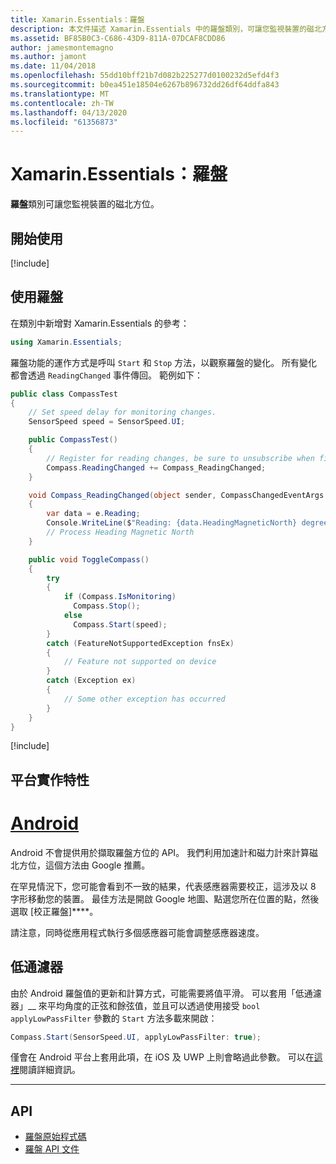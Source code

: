 ```yaml
---
title: Xamarin.Essentials：羅盤
description: 本文件描述 Xamarin.Essentials 中的羅盤類別，可讓您監視裝置的磁北方位。
ms.assetid: BF85B0C3-C686-43D9-811A-07DCAF8CDD86
author: jamesmontemagno
ms.author: jamont
ms.date: 11/04/2018
ms.openlocfilehash: 55dd10bff21b7d082b225277d0100232d5efd4f3
ms.sourcegitcommit: b0ea451e18504e6267b896732dd26df64ddfa843
ms.translationtype: MT
ms.contentlocale: zh-TW
ms.lasthandoff: 04/13/2020
ms.locfileid: "61356873"
---
```

# <a name="xamarinessentials-compass"></a>Xamarin.Essentials：羅盤

**羅盤**類別可讓您監視裝置的磁北方位。

## <a name="get-started"></a>開始使用

[!include[](~/essentials/includes/get-started.md)]

## <a name="using-compass"></a>使用羅盤

在類別中新增對 Xamarin.Essentials 的參考：

```csharp
using Xamarin.Essentials;
```

羅盤功能的運作方式是呼叫 `Start` 和 `Stop` 方法，以觀察羅盤的變化。 所有變化都會透過 `ReadingChanged` 事件傳回。 範例如下：

```csharp
public class CompassTest
{
    // Set speed delay for monitoring changes.
    SensorSpeed speed = SensorSpeed.UI;

    public CompassTest()
    {
        // Register for reading changes, be sure to unsubscribe when finished
        Compass.ReadingChanged += Compass_ReadingChanged;
    }

    void Compass_ReadingChanged(object sender, CompassChangedEventArgs e)
    {
        var data = e.Reading;
        Console.WriteLine($"Reading: {data.HeadingMagneticNorth} degrees");
        // Process Heading Magnetic North
    }

    public void ToggleCompass()
    {
        try
        {
            if (Compass.IsMonitoring)
              Compass.Stop();
            else
              Compass.Start(speed);
        }
        catch (FeatureNotSupportedException fnsEx)
        {
            // Feature not supported on device
        }
        catch (Exception ex)
        {
            // Some other exception has occurred
        }
    }
}
```

[!include[](~/essentials/includes/sensor-speed.md)]

## <a name="platform-implementation-specifics"></a>平台實作特性

# <a name="android"></a>[Android](#tab/android)

Android 不會提供用於擷取羅盤方位的 API。 我們利用加速計和磁力計來計算磁北方位，這個方法由 Google 推薦。

在罕見情況下，您可能會看到不一致的結果，代表感應器需要校正，這涉及以 8 字形移動您的裝置。 最佳方法是開啟 Google 地圖、點選您所在位置的點，然後選取 [校正羅盤]****。

請注意，同時從應用程式執行多個感應器可能會調整感應器速度。

## <a name="low-pass-filter"></a>低通濾器

由於 Android 羅盤值的更新和計算方式，可能需要將值平滑。 可以套用「低通濾器」__ 來平均角度的正弦和餘弦值，並且可以透過使用接受 `bool applyLowPassFilter` 參數的 `Start` 方法多載來開啟：

```csharp
Compass.Start(SensorSpeed.UI, applyLowPassFilter: true);
```

僅會在 Android 平台上套用此項，在 iOS 及 UWP 上則會略過此參數。  可以在[這裡](https://github.com/xamarin/Essentials/pull/354#issuecomment-405316860)閱讀詳細資訊。

--------------

## <a name="api"></a>API

- [羅盤原始程式碼](https://github.com/xamarin/Essentials/tree/master/Xamarin.Essentials/Compass)
- [羅盤 API 文件](xref:Xamarin.Essentials.Compass)

